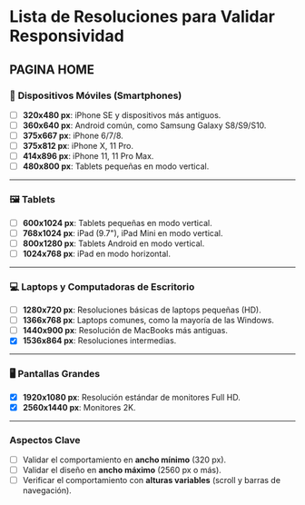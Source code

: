 # Lista de Resoluciones para Validar Responsividad

## PAGINA HOME

### 📱 **Dispositivos Móviles (Smartphones)**
- [ ] **320x480 px**: iPhone SE y dispositivos más antiguos.
- [ ] **360x640 px**: Android común, como Samsung Galaxy S8/S9/S10.
- [ ] **375x667 px**: iPhone 6/7/8.
- [ ] **375x812 px**: iPhone X, 11 Pro.
- [ ] **414x896 px**: iPhone 11, 11 Pro Max.
- [ ] **480x800 px**: Tablets pequeñas en modo vertical.

---

### 🖼️ **Tablets**
- [ ] **600x1024 px**: Tablets pequeñas en modo vertical.
- [ ] **768x1024 px**: iPad (9.7"), iPad Mini en modo vertical.
- [ ] **800x1280 px**: Tablets Android en modo vertical.
- [ ] **1024x768 px**: iPad en modo horizontal.

---

### 💻 **Laptops y Computadoras de Escritorio**
- [ ] **1280x720 px**: Resoluciones básicas de laptops pequeñas (HD).
- [ ] **1366x768 px**: Laptops comunes, como la mayoría de las Windows.
- [ ] **1440x900 px**: Resolución de MacBooks más antiguas.
- [x] **1536x864 px**: Resoluciones intermedias.

---

### 🖥️ **Pantallas Grandes**
- [x] **1920x1080 px**: Resolución estándar de monitores Full HD.
- [x] **2560x1440 px**: Monitores 2K.

---

### **Aspectos Clave**
- [ ] Validar el comportamiento en **ancho mínimo** (320 px).
- [ ] Validar el diseño en **ancho máximo** (2560 px o más).
- [ ] Verificar el comportamiento con **alturas variables** (scroll y barras de navegación).
